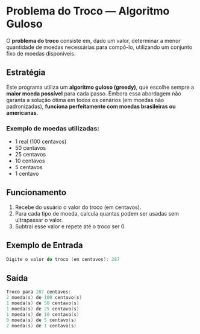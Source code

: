 # Problema do Troco — Algoritmo Guloso

O **problema do troco** consiste em, dado um valor, determinar a menor quantidade de moedas necessárias para compô-lo, utilizando um conjunto fixo de moedas disponíveis.

## Estratégia

Este programa utiliza um **algoritmo guloso (greedy)**, que escolhe sempre a **maior moeda possível** para cada passo. Embora essa abordagem não garanta a solução ótima em todos os cenários (em moedas não padronizadas), **funciona perfeitamente com moedas brasileiras ou americanas**.

### Exemplo de moedas utilizadas:
- 1 real (100 centavos)
- 50 centavos
- 25 centavos
- 10 centavos
- 5 centavos
- 1 centavo

## Funcionamento

1. Recebe do usuário o valor do troco (em centavos).
2. Para cada tipo de moeda, calcula quantas podem ser usadas sem ultrapassar o valor.
3. Subtrai esse valor e repete até o troco ser 0.

## Exemplo de Entrada
```c
Digite o valor do troco (em centavos): 287
```

## Saída
```c
Troco para 287 centavos:
2 moeda(s) de 100 centavo(s)
1 moeda(s) de 50 centavo(s)
1 moeda(s) de 25 centavo(s)
1 moeda(s) de 10 centavo(s)
0 moeda(s) de 5 centavo(s)
2 moeda(s) de 1 centavo(s)
```